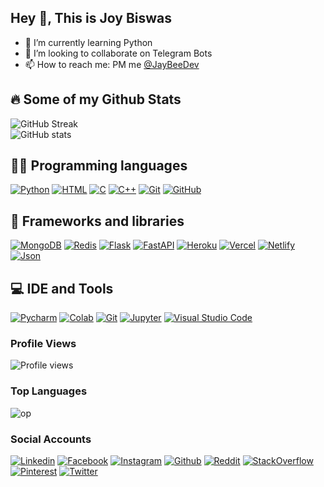 ## Hey 👋, This is Joy Biswas

- 🌱 I’m currently learning Python 
- 👯 I’m looking to collaborate on Telegram Bots
- 📫 How to reach me: PM me [@JayBeeDev](https://t.me/JayBeeDev) 


<!---
joybiswas390/joybiswas390 is a ✨ special ✨ repository because its `README.md` (this file) appears on your GitHub profile.
You can click the Preview link to take a look at your changes.
--->


  
## 🔥 Some of my Github Stats

  
![GitHub Streak](https://github-readme-streak-stats.herokuapp.com?user=Terminalwarlord&theme=radical&hide_border=true)
</br>
![GitHub stats](https://github-readme-stats.vercel.app/api?username=TerminalWarlord&show_icons=true&theme=radical&hide_border=true&count_private=true)
</br>


## 👨‍💻 Programming languages

[![Python](https://img.shields.io/badge/Python-%2314354C?&style=for-the-badge&logoColor=white&logo=python)](https://www.python.org)
[![HTML](https://img.shields.io/badge/HTML-%23E34F26?&style=for-the-badge&logoColor=white&logo=html5)](https://html.spec.whatwg.org)
[![C](https://img.shields.io/badge/C-00599C?style=for-the-badge&logo=c&logoColor=white)](https://en.wikipedia.org/wiki/C_(programming_language))
[![C++](https://img.shields.io/badge/C%2B%2B-00599C?style=for-the-badge&logo=c%2B%2B&logoColor=white)](https://en.wikipedia.org/wiki/C%2B%2B)
[![Git](https://img.shields.io/badge/Git-F05032?&style=for-the-badge&logoColor=white&logo=git)](https://git-scm.com)
[![GitHub](https://img.shields.io/badge/GitHub-black?&style=for-the-badge&logo=github)](https://github.com)

## 🧰 Frameworks and libraries

[![MongoDB](https://img.shields.io/badge/MongoDB-%234ea94b?&style=for-the-badge&logoColor=white&logo=mongodb)](https://mongodb.com)
[![Redis](https://img.shields.io/badge/redis-%23DD0031.svg?&style=for-the-badge&logo=redis&logoColor=white)](redislabs.com)
[![Flask](https://img.shields.io/badge/Flask-black?&style=for-the-badge&logo=flask)](https://flask.palletsprojects.com)
[![FastAPI](https://img.shields.io/badge/FASTAPI-%234ea94b?&style=for-the-badge&logoColor=black&logo=fastapi)](https://fastapi.tiangolo.com)
[![Heroku](https://img.shields.io/badge/Heroku-%23430098?&style=for-the-badge&logoColor=white&logo=heroku)](https://heroku.com)
[![Vercel](https://img.shields.io/badge/Vercel-black?&style=for-the-badge&logoColor=white&logo=vercel)](https://vercel.com)
[![Netlify](https://img.shields.io/badge/Netlify-teal?&style=for-the-badge&logoColor=white&logo=netlify)](https://netlify.com)
[![Json](https://img.shields.io/badge/Json-grey?&style=for-the-badge&logoColor=white&logo=json)](https://json.org)

## 💻 IDE and Tools

<p>
    <a href="#"><img alt="Pycharm" src="https://img.shields.io/badge/pycharm-143?style=for-the-badge&logo=pycharm&logoColor=black&color=black&labelColor=green"></a>
    <a href="#"><img alt="Colab" src="https://img.shields.io/badge/Colab-F9AB00?style=for-the-badge&logo=googlecolab&color=525252"></a>
    <a href="#"><img alt="Git" src="https://img.shields.io/badge/Git-white?style=for-the-badge&logo=GIT&logoColor=#E57324"></a>
    <a href="#"><img alt="Jupyter" src="https://img.shields.io/badge/Jupyter-D14836?style=for-the-badge&logo=jupyter&logoColor=white"></a>
    <a href="#"><img alt="Visual Studio Code" src="https://img.shields.io/badge/Visual_Studio-5C2D91?style=for-the-badge&logo=visual%20studio&logoColor=white"></a>

</p>

### Profile Views
![Profile views](https://gpvc.arturio.dev/TerminalWarlord)
### Top Languages
![op](https://github-readme-stats.vercel.app/api/top-langs/?username=Terminalwarlord&theme=radical&layout=compact&langs_count=6&hide_border=true)
### Social Accounts
[![Linkedin](https://img.shields.io/badge/LinkedIn-0077B5?style=for-the-badge&logo=linkedin&logoColor=white)](https://www.linkedin.com/in/joybiswas389)
[![Facebook](https://img.shields.io/badge/Facebook-1877F2?style=for-the-badge&logo=facebook&logoColor=white)](https://www.facebook.com/joybiswas390)
[![Instagram](https://img.shields.io/badge/Instagram-E4405F?style=for-the-badge&logo=instagram&logoColor=white)](https://www.instagram.com/joybiswas389)
[![Github](https://img.shields.io/badge/GitHub-100000?style=for-the-badge&logo=github&logoColor=white)](https://github.com/TerminalWarlord)
[![Reddit](https://img.shields.io/badge/Reddit-FF4500?style=for-the-badge&logo=reddit&logoColor=white)](https://www.reddit.com/u/joybiswas389)
[![StackOverflow](https://img.shields.io/badge/Stack_Overflow-FE7A16?style=for-the-badge&logo=stack-overflow&logoColor=white)](https://stackoverflow.com/users/16010374/joy-biswas)
[![Pinterest](https://img.shields.io/badge/Pinterest-%23E60023.svg?&style=for-the-badge&logo=Pinterest&logoColor=white)](https://www.pinterest.com/joybiswas389)
[![Twitter](https://img.shields.io/badge/Twitter-1DA1F2?style=for-the-badge&logo=twitter&logoColor=white)](https://www.twitter.com/joybiswas389)

